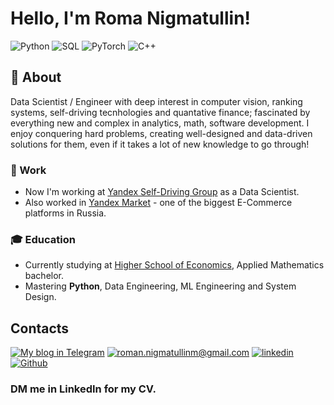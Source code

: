 # Hello, I'm Roma Nigmatullin! 

![Python](https://img.shields.io/badge/-%20%20%20%20python%20%20%20-39998e?logo=python&style=for-the-badge&suffix=expert&logoColor=white)
![SQL](https://img.shields.io/badge/-%20%20%20%20SQL%20%20%20-ffdc7c?&logo=postgresql&style=for-the-badge&suffix=expert)
![PyTorch](https://img.shields.io/badge/-PyTorch%20-da674a?logo=pytorch&style=for-the-badge&suffix=expert&logoColor=white)
![C++](https://img.shields.io/badge/-C++%20-blue?logo=cplusplus&style=for-the-badge&suffix=expert&logoColor=white)

## 🔎 About

Data Scientist / Engineer with deep interest in computer vision, ranking systems, self-driving tecnhologies and quantative finance; fascinated by everything new and complex in analytics, math, software development.
I enjoy conquering hard problems, creating well-designed and data-driven solutions for them, even if it takes a lot of new knowledge to go through!

### 🚀 Work
- Now I'm working at [Yandex Self-Driving Group](https://sdg.yandex.com/) as a Data Scientist.
- Also worked in [Yandex Market](https://market.yandex.ru/) - one of the biggest E-Commerce platforms in Russia.

### 🎓 Education
- Currently studying at [Higher School of Economics](https://www.hse.ru/en/), Applied Mathematics bachelor.
- Mastering **Python**, Data Engineering, ML Engineering and System Design.

## Contacts

[![My blog in Telegram](https://img.shields.io/badge/-TG%20%E2%A0%80blog-39998e?&style=for-the-badge&logo=telegram&logoColor=white)](https://t.me/import_happiness)
[![roman.nigmatullinm@gmail.com](https://img.shields.io/badge/%E2%A0%80%E2%A0%80Email%E2%A0%80%20-%23E62B1E.svg?&style=for-the-badge&logo=mail.ru&logoColor=white&color=ffdc7c)](mailto:roman.nigmatullinm@gmail.com)
[![linkedin](https://img.shields.io/badge/linkedin%20-%230077B5.svg?&style=for-the-badge&logo=linkedin&logoColor=white&color=ffaa67)](https://www.linkedin.com/in/rmnigmatullin/)
[![Github](https://img.shields.io/badge/-%E2%A0%80Github%E2%A0%80-da674a?&style=for-the-badge&logo=github&logoColor=white)](https://www.github.com/rmnigm)

### DM me in LinkedIn for my CV.
